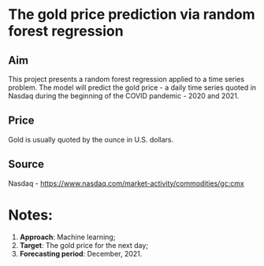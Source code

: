 # The gold price prediction via random forest regression

## Aim
This project presents a random forest regression applied to a time series problem. The model will predict the gold price - a daily time series quoted in Nasdaq during the beginning of the COVID pandemic - 2020 and 2021.

## Price
Gold is usually quoted by the ounce in U.S. dollars.

## Source
Nasdaq - https://www.nasdaq.com/market-activity/commodities/gc:cmx

# Notes:

1. **Approach**: Machine learning;
2. **Target**: The gold price for the next day;
3. **Forecasting period**: December, 2021.
